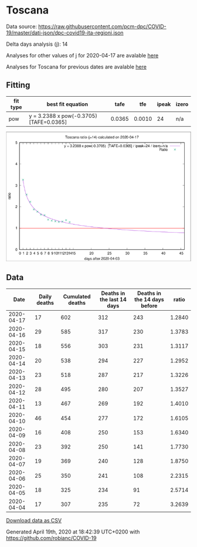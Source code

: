 # Toscana

Data source: https://raw.githubusercontent.com/pcm-dpc/COVID-19/master/dati-json/dpc-covid19-ita-regioni.json

Delta days analysis (j): 14

Analyses for other values of j for 2020-04-17 are avalable [here](../2020-04-17/README.md)

Analyses for Toscana for previous dates are avalable [here](../README.md)

## Fitting 
|fit type|best fit equation|tafe|tfe|ipeak|izero|
|-------|-----|--------|------|---|---|
|pow|y = 3.2388 x pow(-0.3705)  [TAFE=0.0365]|0.0365|0.0010|24|n/a|

![Plot](COVID-19_toscana_j14_2020-04-17.png)

## Data
|Date|Daily deaths|Cumulated deaths|Deaths in the last 14 days|Deaths in the 14 days before|ratio|
|----|----------|-----------|-------|--------------------|-----|
|2020-04-17|17|602|312|243|1.2840|
|2020-04-16|29|585|317|230|1.3783|
|2020-04-15|18|556|303|231|1.3117|
|2020-04-14|20|538|294|227|1.2952|
|2020-04-13|23|518|287|217|1.3226|
|2020-04-12|28|495|280|207|1.3527|
|2020-04-11|13|467|269|192|1.4010|
|2020-04-10|46|454|277|172|1.6105|
|2020-04-09|16|408|250|153|1.6340|
|2020-04-08|23|392|250|141|1.7730|
|2020-04-07|19|369|240|128|1.8750|
|2020-04-06|25|350|241|108|2.2315|
|2020-04-05|18|325|234|91|2.5714|
|2020-04-04|17|307|235|72|3.2639|

[Download data as CSV](COVID-19_toscana_j14_2020-04-17.csv)

Generated April 19th, 2020 at 18:42:39 UTC+0200 with https://github.com/robianc/COVID-19
